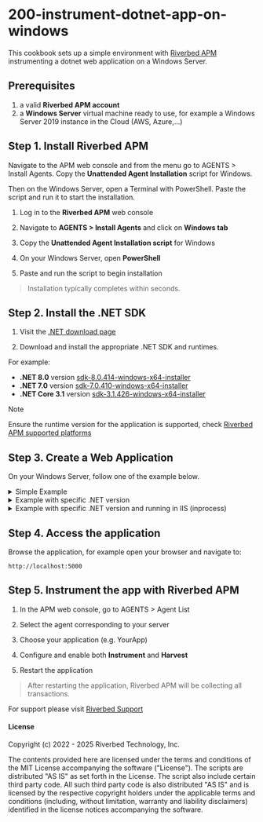 # 200-instrument-dotnet-app-on-windows

This cookbook sets up a simple environment with [Riverbed APM](https://www.riverbed.com/products/application-performance-monitoring/) instrumenting a dotnet web application on a Windows Server. 

## Prerequisites

1. a valid **Riverbed APM account**
2. a **Windows Server** virtual machine ready to use, for example a Windows Server 2019 instance in the Cloud (AWS, Azure,...)

## Step 1. Install Riverbed APM

Navigate to the APM web console and from the menu go to AGENTS > Install Agents. Copy the **Unattended Agent Installation** script for Windows.

Then on the Windows Server, open a Terminal with PowerShell. Paste the script and run it to start the installation. 

1. Log in to the **Riverbed APM** web console

2. Navigate to **AGENTS > Install Agents** and click on **Windows tab**

3. Copy the **Unattended Agent Installation script** for Windows

4. On your Windows Server, open **PowerShell**

5. Paste and run the script to begin installation

> Installation typically completes within seconds.

## Step 2. Install the .NET SDK

1. Visit the [.NET download page](https://dotnet.microsoft.com/download/dotnet) 

2. Download and install the appropriate .NET SDK and runtimes.

For example:

* **.NET 8.0** version [sdk-8.0.414-windows-x64-installer](https://dotnet.microsoft.com/en-us/download/dotnet/8.0)
* **.NET 7.0** version [sdk-7.0.410-windows-x64-installer](https://dotnet.microsoft.com/en-us/download/dotnet/7.0)
* **.NET Core 3.1** version [sdk-3.1.426-windows-x64-installer](https://dotnet.microsoft.com/en-us/download/dotnet/3.1)

> [!Note]
> Ensure the runtime version for the application is supported, check [Riverbed APM supported platforms](https://help.aternity.com/bundle/release_news_apm_agent_console_apm/page/console/topics/apm_supported_platforms.html)



## Step 3. Create a Web Application

On your Windows Server, follow one of the example below.

<details>
  <summary>Simple Example</summary>

Run the following commands in PowerShell:

```powershell
New-Item -type directory -Path C:\src
Set-Location C:\src
dotnet new web -n YourApp

Set-Location C:\src\YourApp
dotnet run
```

</details>

<details>
  <summary>Example with specific .NET version</summary>

```powershell
New-Item -type directory -Path C:\src
Set-Location C:\src
dotnet new web -n YourApp8  -f net8.0

Set-Location C:\src\YourApp8
dotnet run
```

</details>


<details>
  <summary>Example with specific .NET version and running in IIS (inprocess)</summary>

Run the following commands in PowerShell to generate the application:

```powershell
New-Item -type directory -Path C:\src
Set-Location C:\src
dotnet new web -n YourApp8IIS  -f net8.0
Set-Location C:\src\YourApp8IIS
```

In this folder, edit the project file `C:\src\YourApp8IIS\YourApp8IIS.csproj` and add the following inside the `PropertyGroup` XML element.

```xml
<AspNetCoreHostingModel>InProcess</AspNetCoreHostingModel>
```

Run the following command to build and publish the application inside folder `c:\app`:

```PowerShell
dotnet publish -c Release -o c:\app\YourApp8IIS
```

In IIS, you can then add a new Site and configure. For example:

* Name: `YourApp8IIS`
* Folder: `c:\app\YourApp8IIS`
* Port: 5000

> [!Tip]
> If not already configured, IIS would need the .NET Hosting Bundle, refer to the [.NET page](https://dotnet.microsoft.com/download/dotnet)

</details> 


## Step 4. Access the application

Browse the application, for example open your browser and navigate to:

```shell
http://localhost:5000
```

## Step 5. Instrument the app with Riverbed APM

1. In the APM web console, go to AGENTS > Agent List

2. Select the agent corresponding to your server

3. Choose your application (e.g. YourApp)

4. Configure and enable both **Instrument** and **Harvest**

5. Restart the application

> After restarting the application, Riverbed APM will be collecting all transactions.

For support please visit [Riverbed Support](https://support.riverbed.com/)

#### License

Copyright (c) 2022 - 2025 Riverbed Technology, Inc.

The contents provided here are licensed under the terms and conditions of the MIT License accompanying the software ("License"). The scripts are distributed "AS IS" as set forth in the License. The script also include certain third party code. All such third party code is also distributed "AS IS" and is licensed by the respective copyright holders under the applicable terms and conditions (including, without limitation, warranty and liability disclaimers) identified in the license notices accompanying the software.
